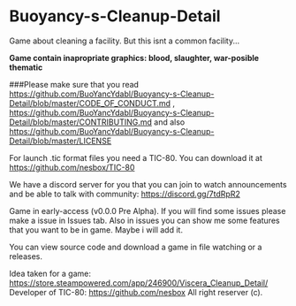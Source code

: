 # Buoyancy-s-Cleanup-Detail
Game about cleaning a facility. But this isnt a common facility...

**Game contain inapropriate graphics: blood, slaughter, war-posible thematic**

###Please make sure that you read https://github.com/BuoYancYdabl/Buoyancy-s-Cleanup-Detail/blob/master/CODE_OF_CONDUCT.md ,
https://github.com/BuoYancYdabl/Buoyancy-s-Cleanup-Detail/blob/master/CONTRIBUTING.md and also https://github.com/BuoYancYdabl/Buoyancy-s-Cleanup-Detail/blob/master/LICENSE

For launch .tic format files you need a TIC-80. You can download it at https://github.com/nesbox/TIC-80

We have a discord server for you that you can join to watch announcements and be able to talk with community: https://discord.gg/7tdRpR2

Game in early-access (v0.0.0 Pre Alpha). If you will find some issues
please make a issue in Issues tab. Also in issues you can show me some features
that you want to be in game. Maybe i will add it.

You can view source code and download a game in file watching or a releases.

Idea taken for a game: https://store.steampowered.com/app/246900/Viscera_Cleanup_Detail/
Developer of TIC-80: https://github.com/nesbox
All right reserver (c).

